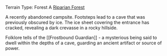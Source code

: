 Terrain Type: Forest
A [Riparian Forest](https://en.wikipedia.org/wiki/Riparian_forest#:~:text=A%20riparian%20forest%20or%20riparian,%2C%20canal%2C%20sink%20or%20reservoir.)

A recently abandoned campsite. Footsteps lead to a cave that was previously obscured by ice. The ice sheet covering the entrance has cracked, revealing a dark crevasse in a rocky hillside.

Folklore tells of the [[Frostbound Guardian]] - a mysterious being said to dwell within the depths of a cave, guarding an ancient artifact or source of power.